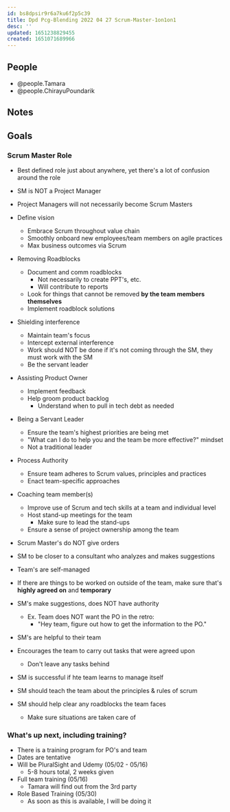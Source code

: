 ```yaml
---
id: bs8dpsir9r6a7ku6f2p5c39
title: Dpd Pcg-Blending 2022 04 27 Scrum-Master-1on1on1
desc: ''
updated: 1651238829455
created: 1651071689966
---
```


## People
- @people.Tamara
- @people.ChirayuPoundarik

## Notes

## Goals
### Scrum Master Role
- Best defined role just about anywhere, yet there's a lot of confusion around the role
- SM is NOT a Project Manager
- Project Managers will not necessarily become Scrum Masters
- Define vision
  - Embrace Scrum throughout value chain
  - Smoothly onboard new employees/team members on agile practices
  - Max business outcomes via Scrum
- Removing Roadblocks
  - Document and comm roadblocks
    - Not necessarily to create PPT's, etc.
    - Will contribute to reports
  - Look for things that cannot be removed **by the team members themselves**
  - Implement roadblock solutions
- Shielding interference
  - Maintain team's focus
  - Intercept external interference
  - Work should NOT be done if it's not coming through the SM, they must work with the SM
  - Be the servant leader
- Assisting Product Owner
  - Implement feedback 
  - Help groom product backlog
    - Understand when to pull in tech debt as needed
- Being a Servant Leader
  - Ensure the team's highest priorities are being met
  - "What can I do to help you and the team be more effective?" mindset
  - Not a traditional leader
- Process Authority
  - Ensure team adheres to Scrum values, principles and practices
  - Enact team-specific approaches
- Coaching team member(s)
  - Improve use of Scrum and tech skills at a team and individual level
  - Host stand-up meetings for the team
    - Make sure to lead the stand-ups
  - Ensure a sense of project ownership among the team

- Scrum Master's do NOT give orders
- SM to be closer to a consultant who analyzes and makes suggestions
- Team's are self-managed
- If there are things to be worked on outside of the team, make sure that's **highly agreed on** and **temporary**
- SM's make suggestions, does NOT have authority
  - Ex. Team does NOT want the PO in the retro:
    - "Hey team, figure out how to get the information to the PO."

- SM's are helpful to their team
- Encourages the team to carry out tasks that were agreed upon
  - Don't leave any tasks behind
- SM is successful if hte team learns to manage itself
- SM should teach the team about the principles & rules of scrum
- SM should help clear any roadblocks the team faces
  - Make sure situations are taken care of


### What's up next, including training?
- There is a training program for PO's and team
- Dates are tentative
- Will be PluralSight and Udemy (05/02 - 05/16)
  - 5-8 hours total, 2 weeks given
- Full team training (05/16)
  - Tamara will find out from the 3rd party
- Role Based Training (05/30)
  - As soon as this is available, I will be doing it
